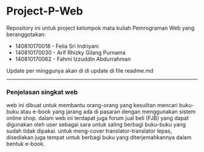 # Project-P-Web

Repository ini untuk project kelompok mata kuliah Pemrograman Web yang beranggotakan:

- 140810170018 - Felia Sri Indriyani
- 140810170030 - Arif Rhizky Gilang Purnama
- 140810170062 - Fahmi Izzuddin Abdurrahman

Update per minggunya akan di di update di file readme.md

---

### Penjelasan singkat web
web ini dibuat untuk membantu orang-orang yang kesulitan mencari buku-buku atau e-book yang jarang ada di pasaran dengan menggunakan sistem online shop. dalam web ini terdapat juga forum jual beli (FJB) yang dapat digunakan oleh user sebagai sara untuk saling berbagi buku-buku yang sudah tidak dipakai. untuk meng-cover translator-translator lepas, disediakan juga tempat untuk berbagi buku yang diterjemahkannya dalam bentuk e-book. 
